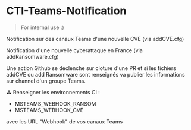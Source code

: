 # CTI-Teams-Notification

> For internal use :) 

Notification sur des canaux Teams d'une nouvelle CVE (via addCVE.cfg)

Notification d'une nouvelle cyberattaque en France (via addRansomware.cfg)

Une action Github se déclenche sur cloture d'une PR et si les fichiers addCVE ou add Ransomware sont renseignés va publier les informations sur channel d'un groupe Teams. 

⚠️ Renseigner les environnements CI :
- MSTEAMS_WEBHOOK_RANSOM
- MSTEAMS_WEBHOOK_CVE 

avec les URL "Webhook" de vos canaux Teams 
